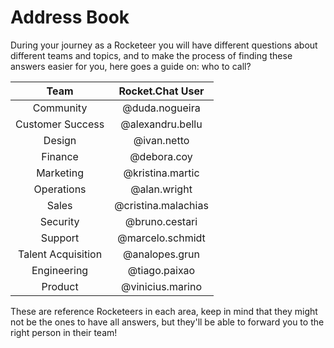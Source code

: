# Address Book

During your journey as a Rocketeer you will have different questions about different teams and topics, and to make the process of finding these answers easier for you, here goes a guide on: who to call?&#x20;

|        Team        |   Rocket.Chat User  |
| :----------------: | :-----------------: |
|      Community     |    @duda.nogueira   |
|  Customer Success  |   @alexandru.bellu  |
|       Design       |     @ivan.netto     |
|       Finance      |     @debora.coy     |
|      Marketing     |   @kristina.martic  |
|     Operations     |     @alan.wright    |
|        Sales       | @cristina.malachias |
|      Security      |    @bruno.cestari   |
|       Support      |   @marcelo.schmidt  |
| Talent Acquisition |    @analopes.grun   |
|     Engineering    |    @tiago.paixao    |
|       Product      |   @vinicius.marino  |

These are reference Rocketeers in each area, keep in mind that they might not be the ones to have all answers, but they'll be able to forward you to the right person in their team!
